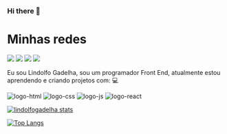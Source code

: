 ### Hi there 👋
<h1>Minhas redes</h1>

<img src="https://img.shields.io/badge/LinkedIn-0077B5?style=for-the-badge&logo=linkedin&logoColor=white">
<img src="https://img.shields.io/badge/Instagram-E4405F?style=for-the-badge&logo=instagram&logoColor=white"> 
<img src="https://img.shields.io/badge/Facebook-1877F2?style=for-the-badge&logo=facebook&logoColor=white">
<img src="https://img.shields.io/badge/WhatsApp-25D366?style=for-the-badge&logo=whatsapp&logoColor=white">





Eu sou Lindolfo Gadelha, sou um programador Front End, atualmente estou aprendendo e criando projetos com: 💻


<img src='https://img.shields.io/badge/HTML5-E34F26?style=for-the-badge&logo=html5&logoColor=white' alt='logo-html'/>


<img src='https://img.shields.io/badge/CSS3-1572B6?style=for-the-badge&logo=css3&logoColor=white' alt='logo-css'/>


<img src='https://img.shields.io/badge/JavaScript-323330?style=for-the-badge&logo=javascript&logoColor=F7DF1E' alt='logo-js'/>


<img src='https://img.shields.io/badge/React-20232A?style=for-the-badge&logo=react&logoColor=61DAFB' alt='logo-react'/>


[![lindolfogadelha stats](https://github-readme-stats.vercel.app/api?username=lindolfogadelha)](https://github.com/anuraghazra/github-readme-stats)


[![Top Langs](https://github-readme-stats.vercel.app/api/top-langs/?username=lindolfogadelha)](https://github.com/anuraghazra/github-readme-stats)

